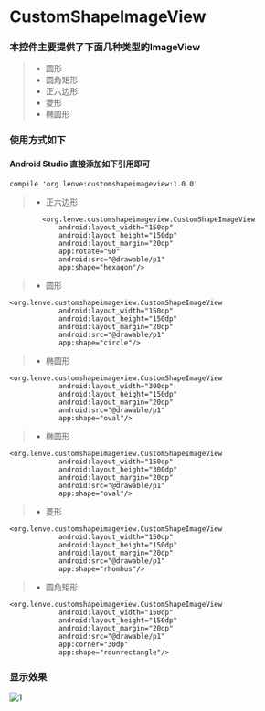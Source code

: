 # CustomShapeImageView

### 本控件主要提供了下面几种类型的ImageView

> * 圆形
> * 圆角矩形
> * 正六边形
> * 菱形
> * 椭圆形

### 使用方式如下
#### Android Studio 直接添加如下引用即可
```
compile 'org.lenve:customshapeimageview:1.0.0'
```
> * 正六边形
```
        <org.lenve.customshapeimageview.CustomShapeImageView
            android:layout_width="150dp"
            android:layout_height="150dp"
            android:layout_margin="20dp"
            app:rotate="90"
            android:src="@drawable/p1"
            app:shape="hexagon"/>
```
> * 圆形
```
<org.lenve.customshapeimageview.CustomShapeImageView
            android:layout_width="150dp"
            android:layout_height="150dp"
            android:layout_margin="20dp"
            android:src="@drawable/p1"
            app:shape="circle"/>
```
> * 椭圆形
```
<org.lenve.customshapeimageview.CustomShapeImageView
            android:layout_width="300dp"
            android:layout_height="150dp"
            android:layout_margin="20dp"
            android:src="@drawable/p1"
            app:shape="oval"/>
```
> * 椭圆形
```
<org.lenve.customshapeimageview.CustomShapeImageView
            android:layout_width="150dp"
            android:layout_height="300dp"
            android:layout_margin="20dp"
            android:src="@drawable/p1"
            app:shape="oval"/>
```
> * 菱形
```
<org.lenve.customshapeimageview.CustomShapeImageView
            android:layout_width="150dp"
            android:layout_height="150dp"
            android:layout_margin="20dp"
            android:src="@drawable/p1"
            app:shape="rhombus"/>
```
> * 圆角矩形
```
<org.lenve.customshapeimageview.CustomShapeImageView
            android:layout_width="150dp"
            android:layout_height="150dp"
            android:layout_margin="20dp"
            android:src="@drawable/p1"
            app:corner="30dp"
            app:shape="rounrectangle"/>
```
### 显示效果
![1](https://cloud.githubusercontent.com/assets/6023444/18171596/3294cbf2-7095-11e6-9b7d-3d05e18247a6.gif)

